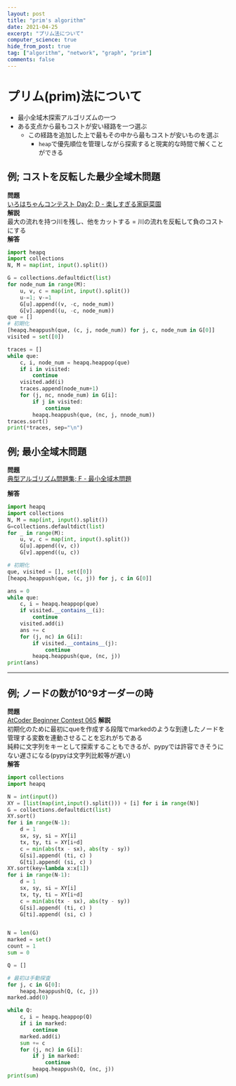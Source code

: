 ```yaml
---
layout: post
title: "prim's algorithm"
date: 2021-04-25
excerpt: "プリム法について"
computer_science: true
hide_from_post: true
tag: ["algorithm", "network", "graph", "prim"]
comments: false
---
```


# プリム(prim)法について
 - 最小全域木探索アルゴリズムの一つ
 - ある支点から最もコストが安い経路を一つ選ぶ
   - この経路を追加した上で最もその中から最もコストが安いものを選ぶ
	 - `heap`で優先順位を管理しながら探索すると現実的な時間で解くことができる

## 例; コストを反転した最少全域木問題
**問題**  
[いろはちゃんコンテスト Day2; D - 楽しすぎる家庭菜園](https://atcoder.jp/contests/iroha2019-day2/tasks/iroha2019_day2_d)  
**解説**  
最大の流れを持つ川を残し、他をカットする = 川の流れを反転して負のコストにする  
**解答**   
```python
import heapq
import collections
N, M = map(int, input().split())

G = collections.defaultdict(list)
for node_num in range(M):
    u, v, c = map(int, input().split())
    u-=1; v-=1
    G[u].append((v, -c, node_num))
    G[v].append((u, -c, node_num))
que = []
# 初期化
[heapq.heappush(que, (c, j, node_num)) for j, c, node_num in G[0]]
visited = set([0])

traces = []
while que:
    c, i, node_num = heapq.heappop(que)
    if i in visited:
        continue
    visited.add(i)
    traces.append(node_num+1)
    for (j, nc, nnode_num) in G[i]:
        if j in visited:
            continue
        heapq.heappush(que, (nc, j, nnode_num))
traces.sort()
print(*traces, sep="\n")
```


## 例; 最小全域木問題
**問題**  
[典型アルゴリズム問題集; F - 最小全域木問題](https://atcoder.jp/contests/typical-algorithm/tasks/typical_algorithm_f)

**解答**  
```python
import heapq
import collections
N, M = map(int, input().split())
G=collections.defaultdict(list)
for _ in range(M):
    u, v, c = map(int, input().split())
    G[u].append((v, c))
    G[v].append((u, c))

# 初期化
que, visited = [], set([0])
[heapq.heappush(que, (c, j)) for j, c in G[0]]

ans = 0
while que:
    c, i = heapq.heappop(que)
    if visited.__contains__(i):
        continue
    visited.add(i)
    ans += c
    for (j, nc) in G[i]:
        if visited.__contains__(j):
            continue
        heapq.heappush(que, (nc, j))
print(ans)
```

---

## 例; ノードの数が10^9オーダーの時
**問題**  
[AtCoder Beginner Contest 065](https://atcoder.jp/contests/abc065/tasks/arc076_b)
**解説**  
初期化のために最初にqueを作成する段階でmarkedのような到達したノードを管理する変数を連動させることを忘れがちである  
純粋に文字列をキーとして探索することもできるが、pypyでは許容できそうにない遅さになる(pypyは文字列比較等が遅い)  
**解答**  
```python
import collections
import heapq

N = int(input())
XY = [list(map(int,input().split())) + [i] for i in range(N)]
G = collections.defaultdict(list)
XY.sort()
for i in range(N-1):
    d = 1
    sx, sy, si = XY[i]
    tx, ty, ti = XY[i+d]
    c = min(abs(tx - sx), abs(ty - sy))
    G[si].append( (ti, c) )
    G[ti].append( (si, c) )
XY.sort(key=lambda x:x[1])
for i in range(N-1):
    d = 1
    sx, sy, si = XY[i]
    tx, ty, ti = XY[i+d]
    c = min(abs(tx - sx), abs(ty - sy))
    G[si].append( (ti, c) )
    G[ti].append( (si, c) )


N = len(G)
marked = set()
count = 1
sum = 0

Q = []

# 最初は手動探査
for j, c in G[0]:
    heapq.heappush(Q, (c, j))
marked.add(0)

while Q:
    c, i = heapq.heappop(Q)
    if i in marked:
        continue
    marked.add(i)
    sum += c
    for (j, nc) in G[i]:
        if j in marked:
            continue
        heapq.heappush(Q, (nc, j))
print(sum)
```
